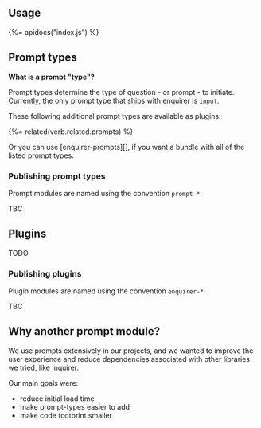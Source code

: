 ## Usage

{%= apidocs("index.js") %}

## Prompt types

**What is a prompt "type"?**

Prompt types determine the type of question - or prompt - to initiate. Currently, the only prompt type that ships with enquirer is `input`. 

These following additional prompt types are available as plugins:

{%= related(verb.related.prompts) %}

Or you can use [enquirer-prompts][], if you want a bundle with all of the listed prompt types.

### Publishing prompt types

Prompt modules are named using the convention `prompt-*`.

TBC

## Plugins

TODO

### Publishing plugins

Plugin modules are named using the convention `enquirer-*`.

TBC

## Why another prompt module?

We use prompts extensively in our projects, and we wanted to improve the user experience and reduce dependencies associated with other libraries we tried, like Inquirer. 

Our main goals were:

- reduce initial load time
- make prompt-types easier to add
- make code footprint smaller
